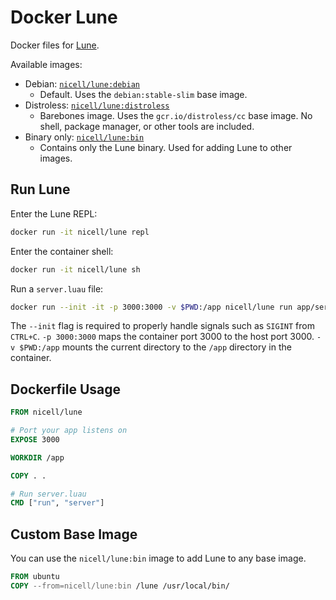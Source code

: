 # Docker Lune

Docker files for [Lune](https://github.com/lune-org/lune).

Available images:
- Debian: [`nicell/lune:debian`](https://hub.docker.com/r/nicell/lune)
  - Default. Uses the `debian:stable-slim` base image.
- Distroless: [`nicell/lune:distroless`](https://hub.docker.com/r/nicell/lune)
  - Barebones image. Uses the `gcr.io/distroless/cc` base image. No shell, package manager, or other tools are included.
- Binary only: [`nicell/lune:bin`](https://hub.docker.com/r/nicell/lune)
  - Contains only the Lune binary. Used for adding Lune to other images.

## Run Lune

Enter the Lune REPL:

```bash
docker run -it nicell/lune repl
```

Enter the container shell:

```bash
docker run -it nicell/lune sh
```

Run a `server.luau` file:

```bash
docker run --init -it -p 3000:3000 -v $PWD:/app nicell/lune run app/server
```

The `--init` flag is required to properly handle signals such as `SIGINT` from `CTRL+C`. `-p 3000:3000` maps the container port 3000 to the host port 3000. `-v $PWD:/app` mounts the current directory to the `/app` directory in the container.

## Dockerfile Usage

```Dockerfile
FROM nicell/lune

# Port your app listens on
EXPOSE 3000

WORKDIR /app

COPY . .

# Run server.luau
CMD ["run", "server"]
```

## Custom Base Image

You can use the `nicell/lune:bin` image to add Lune to any base image.

```Dockerfile
FROM ubuntu
COPY --from=nicell/lune:bin /lune /usr/local/bin/
```
